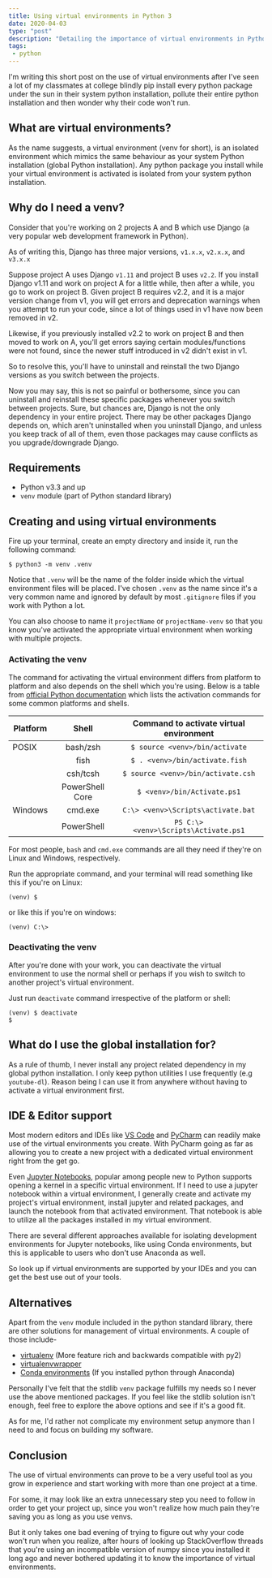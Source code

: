 ```yaml
---
title: Using virtual environments in Python 3
date: 2020-04-03
type: "post"
description: "Detailing the importance of virtual environments in Python, yet again."
tags:
 - python
---
```


I'm writing this short post on the use of virtual environments after I've seen a lot of my classmates at college blindly pip install every python package under the sun in their system python installation, pollute their entire python installation and then wonder why their code won't run.


## What are virtual environments?
As the name suggests, a virtual environment (venv for short), is an isolated environment which mimics the same behaviour as your system Python installation (global Python installation). Any python package you install while your virtual environment is activated is isolated from your system python installation.


## Why do I need a venv?
Consider that you're working on 2 projects A and B which use Django (a very popular web development framework in Python).

As of writing this, Django has three major versions, `v1.x.x`, `v2.x.x`, and `v3.x.x`

Suppose project A uses Django `v1.11` and project B uses `v2.2`. If you install Django v1.11 and work on project A for a little while, then  after a while, you go to work on project B. Given project B requires v2.2, and it is a major version change from v1, you will get errors and deprecation warnings when you attempt to run your code, since a lot of things used in v1 have now been removed in v2.

Likewise, if you previously installed v2.2 to work on project B and then moved to work on A, you'll get errors saying certain modules/functions were not found, since the newer stuff introduced in v2 didn't exist in v1.

So to resolve this, you'll have to uninstall and reinstall the two Django versions as you switch between the projects.

Now you may say, this is not so painful or bothersome, since you can uninstall and reinstall these specific packages whenever you switch between projects. Sure, but chances are, Django is not the only dependency in your entire project. There may be other packages Django depends on, which aren't uninstalled when you uninstall Django, and unless you keep track of all of them, even those packages may cause conflicts as you upgrade/downgrade Django.


## Requirements
 - Python v3.3 and up
 - `venv` module (part of Python standard library)


## Creating and using virtual environments
Fire up your terminal, create an empty directory and inside it, run the following command:

```
$ python3 -m venv .venv
```

Notice that `.venv` will be the name of the folder inside which the virtual environment files will be placed. I've chosen `.venv` as the name since it's a very common name and ignored by default by most `.gitignore` files if you work with Python a lot.

You can also choose to name it `projectName` or `projectName-venv` so that you know you've activated the appropriate virtual environment when working with multiple projects.

### Activating the venv
The command for activating the virtual environment differs from platform to platform and also depends on the shell which you're using. Below is a table from [official Python documentation](https://docs.python.org/3/library/venv.html) which lists the activation commands for some common platforms and shells.

 Platform | Shell | Command to activate virtual environment 
 ------------- |:-------------:| :-----:
POSIX|bash/zsh|`$ source <venv>/bin/activate`
||fish|`$ . <venv>/bin/activate.fish`
||csh/tcsh|`$ source <venv>/bin/activate.csh`
||PowerShell Core | `$ <venv>/bin/Activate.ps1`
Windows | cmd.exe | `C:\> <venv>\Scripts\activate.bat`
||PowerShell|`PS C:\> <venv>\Scripts\Activate.ps1`

For most people, `bash` and `cmd.exe` commands are all they need if they're on Linux and Windows, respectively. 

Run the appropriate command, and your terminal will read something like this if you're on Linux:
```
(venv) $
```

or like this if you're on windows:
```
(venv) C:\>
```

### Deactivating the venv
After you're done with your work, you can deactivate the virtual environment to use the normal shell or perhaps if you wish to switch to another project's virtual environment.

Just run `deactivate` command irrespective of the platform or shell:
```
(venv) $ deactivate
$
```


## What do I use the global installation for?
As a rule of thumb, I never install any project related dependency in my global python installation. I only keep python utilities I use frequently (e.g `youtube-dl`). Reason being I can use it from anywhere without having to activate a virtual environment first.


## IDE & Editor support
Most modern editors and IDEs like [VS Code](https://code.visualstudio.com/) and [PyCharm](https://www.jetbrains.com/pycharm/) can readily make use of the virtual environments you create. With PyCharm going as far as allowing you to create a new project with a dedicated virtual environment right from the get go.

Even [Jupyter Notebooks](https://jupyter.org/), popular among people new to Python supports opening a kernel in a specific virtual environment. If I need to use a jupyter notebook within a virtual environment, I generally create  and activate my project's virtual environment, install jupyter and related packages, and launch the notebook from that activated environment. That notebook is able to utilize all the packages installed in my virtual environment. 

There are several different approaches available for isolating development environments for Jupyter notebooks, like using Conda environments, but this is applicable to users who don't use Anaconda as well.

So look up if virtual environments are supported by your IDEs and you can get the best use out of your tools.


## Alternatives
Apart from the `venv` module included in the python standard library, there are other solutions for management of virtual environments. A couple of those include-

- [virtualenv](https://virtualenv.pypa.io/en/latest/) (More feature rich and backwards compatible with py2)
- [virtualenvwrapper](https://virtualenvwrapper.readthedocs.io/en/latest/)
- [Conda environments](https://docs.conda.io/projects/conda/en/latest/user-guide/tasks/manage-environments.html) (If you installed python through Anaconda)

Personally I've felt that the stdlib `venv` package fulfills my needs so I never use the above mentioned packages. If you feel like the stdlib solution isn't enough, feel free to explore the above options and see if it's a good fit. 

As for me, I'd rather not complicate my environment setup anymore than I need to and focus on building my software.


## Conclusion
The use of virtual environments can prove to be a very useful tool as you grow in experience and start working with more than one project at a time.

For some, it may look like an extra unnecessary step you need to follow in order to get your project up, since you won't realize how much pain they're saving you as long as you use venvs. 

But it only takes one bad evening of trying to figure out why your code won't run when you realize, after hours of looking up StackOverflow threads that you're using an incompatible version of numpy since you installed it long ago and never bothered updating it to know the importance of virtual environments.
